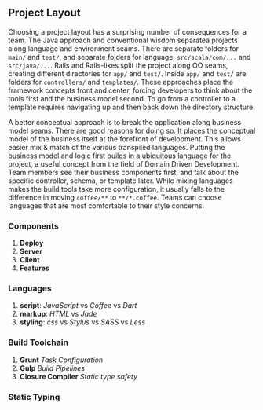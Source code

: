 ## Project Layout

Choosing a project layout has a surprising number of consequences for a team. The Java approach and conventional wisdom separatea projects along language and environment seams. There are separate folders for `main/` and `test/`, and separate folders for language, `src/scala/com/...` and `src/java/...`. Rails and Rails-likes split the project along OO seams, creating different directories for `app/` and `test/`. Inside `app/` and `test/` are folders for `controllers/` and `templates/`. These approaches place the framework concepts front and center, forcing developers to think about the tools first and the business model second. To go from a controller to a template requires navigating up and then back down the directory structure.

A better conceptual approach is to break the application along business model seams. There are good reasons for doing so. It places the conceptual model of the business itself at the forefront of development. This allows easier mix & match of the various transpiled languages. Putting the business model and logic first builds in a ubiquitous language for the project, a useful concept from the field of Domain Driven Development. Team members see their business components first, and talk about the specific controller, schema, or template later. While mixing languages makes the build tools take more configuration, it usually falls to the difference in moving `coffee/**` to `**/*.coffee`. Teams can choose languages that are most comfortable to their style concerns.

### Components
1. **Deploy**
1. **Server**
1. **Client**
1. **Features**

### Languages

1. **script**: *JavaScript* vs *Coffee* vs *Dart*
1. **markup**: *HTML* vs *Jade*
1. **styling**: *css* vs *Stylus* vs *SASS* vs *Less*

### Build Toolchain

1. **Grunt** *Task Configuration*
1. **Gulp** *Build Pipelines*
1. **Closure Compiler** *Static type safety*

### Static Typing

